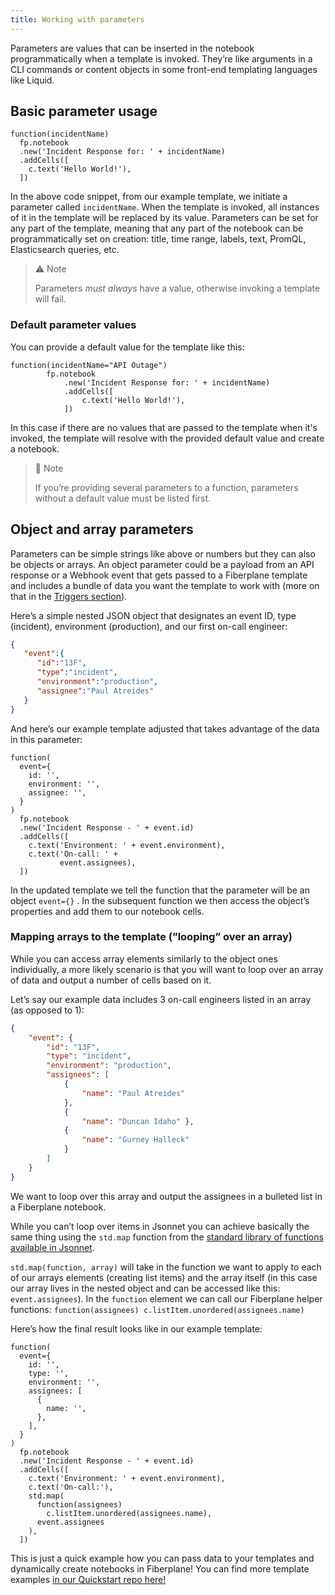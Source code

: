 ```yaml
--- 
title: Working with parameters 
---
```


Parameters are values that can be inserted in the notebook programmatically when a template is invoked. They’re like arguments in a CLI commands or content objects in some front-end templating languages like Liquid.

## Basic parameter usage

```jsonnet
function(incidentName)
  fp.notebook
  .new('Incident Response for: ' + incidentName)
  .addCells([
    c.text('Hello World!'),
  ])

```

In the above code snippet, from our example template, we initiate a parameter called `incidentName`. When the template is invoked, all instances of it in the template will be replaced by its value. Parameters can be set for any part of the template, meaning that any part of the notebook can be programmatically set on creation: title, time range, labels, text, PromQL, Elasticsearch queries, etc.

> ⚠️ Note
>
> Parameters *must always* have a value, otherwise invoking a template
> will fail.

### Default parameter values

You can provide a default value for the template like this:

```jsonnet
function(incidentName="API Outage")
		fp.notebook
			.new('Incident Response for: ' + incidentName)
			.addCells([
				c.text('Hello World!'),
			])
```

In this case if there are no values that are passed to the template when it's invoked, the template will resolve with the provided default value and create a notebook.

> 📘 Note
>
> If you’re providing several parameters to a function, parameters
> without a default value must be listed first.

## Object and array parameters

Parameters can be simple strings like above or numbers but they can also be objects or arrays. An object parameter could be a payload from an API response or a Webhook event that gets passed to a Fiberplane template and includes a bundle of data you want the template to work with (more on that in the [Triggers section](doc:working-with-triggers)).

Here’s a simple nested JSON object that designates an event ID, type (incident), environment (production), and our first on-call engineer:

```json
{
   "event":{
      "id":"13F",
      "type":"incident",
      "environment":"production",
      "assignee":"Paul Atreides"
   }
}
```

And here’s our example template adjusted that takes advantage of the data in this parameter:

```jsonnet
function(
  event={
    id: '',
    environment: '',
    assignee: '',
  }
)
  fp.notebook
  .new('Incident Response - ' + event.id)
  .addCells([
    c.text('Environment: ' + event.environment),
    c.text('On-call: ' +
           event.assignees),
  ])
```

In the updated template we tell the function that the parameter will be an object `event={}` . In the subsequent function we then access the object’s properties and add them to our notebook cells.

### Mapping arrays to the template (”looping” over an array)

While you can access array elements similarly to the object ones individually, a more likely scenario is that you will want to loop over an array of data and output a number of cells based on it.

Let’s say our example data includes 3 on-call engineers listed in an array (as opposed to 1):

```json
{
	"event": {
		"id": "13F",
		"type": "incident",
		"environment": "production",
		"assignees": [
			{
				"name": "Paul Atreides" 
			},
			{ 
				"name": "Duncan Idaho" },
			{ 
				"name": "Gurney Halleck"
			}
		]
	}
}
```

We want to loop over this array and output the assignees in a bulleted list in a Fiberplane notebook.

While you can’t loop over items in Jsonnet you can achieve basically the same thing using the `std.map` function from the [standard library of functions available in Jsonnet](https://jsonnet.org/ref/stdlib.html).

`std.map(function, array)` will take in the function we want to apply to each of our arrays elements (creating list items) and the array itself (in this case our array lives in the nested object and can be accessed like this: `event.assignees`). In the `function` element we can call our Fiberplane helper functions: `function(assignees) c.listItem.unordered(assignees.name)`

Here’s how the final result looks like in our example template:

```jsonnet
function(
  event={
    id: '',
    type: '',
    environment: '',
    assignees: [
      {
        name: '',
      },
    ],
  }
)
  fp.notebook
  .new('Incident Response - ' + event.id)
  .addCells([
    c.text('Environment: ' + event.environment),
    c.text('On-call:'),
    std.map(
      function(assignees)
        c.listItem.unordered(assignees.name),
      event.assignees
    ),
  ])
```

This is just a quick example how you can pass data to your templates and dynamically create notebooks in Fiberplane! You can find more template examples [in our Quickstart repo here!](http://github.com/fiberplane/quickstart)
